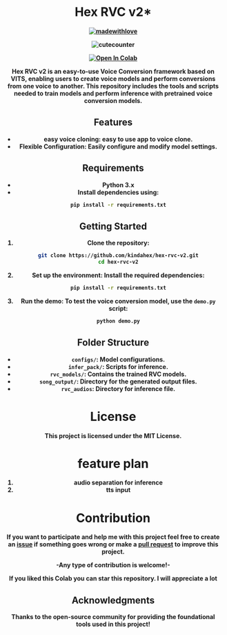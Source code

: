 <h1 align="center"><b> Hex RVC v2* <b></h1>
  
<div align="center">

[![madewithlove](https://img.shields.io/badge/made_with-%E2%9D%A4-red?style=for-the-badge&labelColor=orange)](https://github.com/Eddycrack864/UVR5-NO-UI)

![cutecounter](https://count.nett.moe/get/uvr5_no_ui_colab/img?theme=rule34)

[![Open In Colab](https://img.shields.io/badge/Colab-F9AB00?style=for-the-badge&logo=googlecolab&color=525252)](https://colab.research.google.com/github/kindahex/hex-rvc-v2/blob/main/Hex_RVC_v2.ipynb)

**Hex RVC v2** is an easy-to-use Voice Conversion framework based on VITS, enabling users to create voice models and perform conversions from one voice to another. This repository includes the tools and scripts needed to train models and perform inference with pretrained voice conversion models.

## Features

- **easy voice cloning**: easy to use app to voice clone.
- **Flexible Configuration**: Easily configure and modify model settings.
  
## Requirements
- Python 3.x
- Install dependencies using:
  ```bash
  pip install -r requirements.txt
  ```

## Getting Started

1. **Clone the repository**:
   ```bash
   git clone https://github.com/kindahex/hex-rvc-v2.git
   cd hex-rvc-v2
   ```

2. **Set up the environment**:
   Install the required dependencies:
   ```bash
   pip install -r requirements.txt
   ```

3. **Run the demo**:
   To test the voice conversion model, use the `demo.py` script:
   ```bash
   python demo.py
   ```



## Folder Structure

- `configs/`: Model configurations.
- `infer_pack/`: Scripts for inference.
- `rvc_models/`: Contains the trained RVC models.
- `song_output/`: Directory for the generated output files.
- `rvc_audios`: Directory for inference file.

# License
This project is licensed under the MIT License.


# feature plan

1. audio separation for inference
2. tts input

# Contribution
If you want to participate and help me with this project feel free to create an [issue](https://github.com/kindahex/hex-rvc-v2/issues) if something goes wrong or make a [pull request](https://github.com/kindahex/hex-rvc-v2/pulls) to improve this project.

**-Any type of contribution is welcome!-**

If you liked this Colab you can star this repository. I will appreciate a lot

## Acknowledgments
Thanks to the open-source community for providing the foundational tools used in this project!

